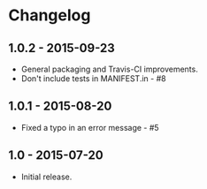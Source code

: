 Changelog
=========

1.0.2 - 2015-09-23
------------------

- General packaging and Travis-CI improvements.
- Don't include tests in MANIFEST.in - #8


1.0.1 - 2015-08-20
------------------

- Fixed a typo in an error message - #5


1.0 - 2015-07-20
----------------

- Initial release.
